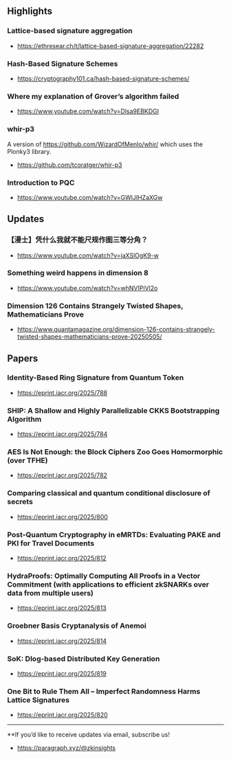 ## Highlights
### Lattice-based signature aggregation
- <https://ethresear.ch/t/lattice-based-signature-aggregation/22282>
### Hash-Based Signature Schemes
- <https://cryptography101.ca/hash-based-signature-schemes/>
### Where my explanation of Grover’s algorithm failed
- <https://www.youtube.com/watch?v=Dlsa9EBKDGI>
### whir-p3
A version of https://github.com/WizardOfMenlo/whir/ which uses the Plonky3 library.
- <https://github.com/tcoratger/whir-p3>
### Introduction to PQC
- <https://www.youtube.com/watch?v=GWlJIHZaXGw>

## Updates
### 【漫士】凭什么我就不能尺规作图三等分角？
- <https://www.youtube.com/watch?v=jaXSlOgK9-w>
### Something weird happens in dimension 8
- <https://www.youtube.com/watch?v=whNVIPiVl2o>
### Dimension 126 Contains Strangely Twisted Shapes, Mathematicians Prove
- <https://www.quantamagazine.org/dimension-126-contains-strangely-twisted-shapes-mathematicians-prove-20250505/>

## Papers
### Identity-Based Ring Signature from Quantum Token
- <https://eprint.iacr.org/2025/788>
### SHIP: A Shallow and Highly Parallelizable CKKS Bootstrapping Algorithm
- <https://eprint.iacr.org/2025/784>
### AES Is Not Enough: the Block Ciphers Zoo Goes Homormorphic (over TFHE)
- <https://eprint.iacr.org/2025/782>
### Comparing classical and quantum conditional disclosure of secrets
- <https://eprint.iacr.org/2025/800>
### Post-Quantum Cryptography in eMRTDs: Evaluating PAKE and PKI for Travel Documents
- <https://eprint.iacr.org/2025/812>
### HydraProofs: Optimally Computing All Proofs in a Vector Commitment (with applications to efficient zkSNARKs over data from multiple users)
- <https://eprint.iacr.org/2025/813>
### Groebner Basis Cryptanalysis of Anemoi
- <https://eprint.iacr.org/2025/814>
### SoK: Dlog-based Distributed Key Generation
- <https://eprint.iacr.org/2025/819>
### One Bit to Rule Them All – Imperfect Randomness Harms Lattice Signatures
- <https://eprint.iacr.org/2025/820>


---
**If you’d like to receive updates via email, subscribe us!

- <https://paragraph.xyz/@zkinsights>
